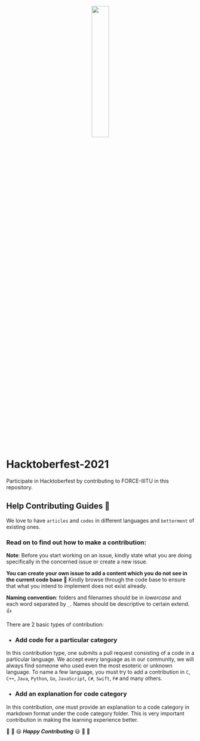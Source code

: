 
<p align="center">
    <a href="https://hacktoberfest.digitalocean.com/">
        <img src="https://hacktoberfest.digitalocean.com/_nuxt/img/logo-hacktoberfest-full.f42e3b1.svg" width="30%">
    </a>
</p>

# Hacktoberfest-2021
Participate in Hacktoberfest by contributing to FORCE-IIITU in this repository. 

## Help Contributing Guides :crown:

We love to have `articles` and `codes` in different languages and `betterment` of existing ones.

### Read on to find out how to make a contribution:

**Note**: Before you start working on an issue, kindly state what you are doing specifically in the concerned issue or create a new issue. 

**You can create your own issue to add a content which you do not see in the current code base** 🎉 
Kindly browse through the code base to ensure that what you intend to implement does not exist already. 

**Naming convention**: folders and filenames should be in _lowercase_ and each word separated by `_`. Names should be descriptive to certain extend. 👍 

There are 2 basic types of contribution:

* ### Add code for a particular category

In this contribution type, one submits a pull request consisting of a code in a particular language. We accept every language as in our community, we will always find someone who used even the most esoteric or unknown language. To name a few language, you must try to add a contribution in `C`, `C++`, `Java`, `Python`, `Go`, `JavaScript`, `C#`, `Swift`, `F#` and many others.

* ### Add an explanation for code category

In this contribution, one must provide an explanation to a code category in markdown format under the code category folder. This is very important contribution in making the learning experience better. 

:tada: :confetti_ball: :smiley: _**Happy Contributing**_ :smiley: :confetti_ball: :tada:
